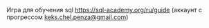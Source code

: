 Игра для обучения sql 
https://sql-academy.org/ru/guide
(аккаунт с прогрессом keks.chel.penza@gmail.com)